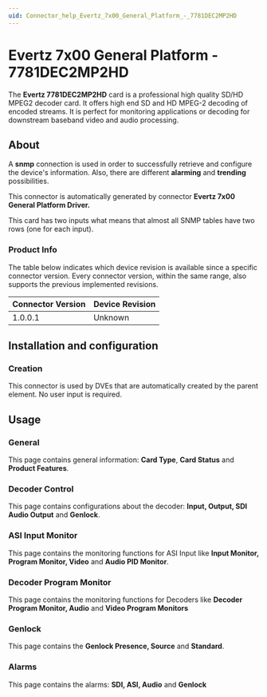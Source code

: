 ```yaml
---
uid: Connector_help_Evertz_7x00_General_Platform_-_7781DEC2MP2HD
---
```


# Evertz 7x00 General Platform - 7781DEC2MP2HD

The **Evertz 7781DEC2MP2HD** card is a professional high quality SD/HD MPEG2 decoder card. It offers high end SD and HD MPEG-2 decoding of encoded streams. It is perfect for monitoring applications or decoding for downstream baseband video and audio processing.

## About

A **snmp** connection is used in order to successfully retrieve and configure the device's information. Also, there are different **alarming** and **trending** possibilities.

This connector is automatically generated by connector **Evertz 7x00 General Platform Driver.**

This card has two inputs what means that almost all SNMP tables have two rows (one for each input).

### Product Info

The table below indicates which device revision is available since a specific connector version. Every connector version, within the same range, also supports the previous implemented revisions.

| **Connector Version** | **Device Revision** |
|--------------------|---------------------|
| 1.0.0.1            | Unknown             |

## Installation and configuration

### Creation

This connector is used by DVEs that are automatically created by the parent element. No user input is required.

## Usage

### General

This page contains general information: **Card Type**, **Card Status** and **Product Features**.

### Decoder Control

This page contains configurations about the decoder: **Input, Output, SDI Audio Output** and **Genlock**.

### ASI Input Monitor

This page contains the monitoring functions for ASI Input like **Input Monitor, Program Monitor, Video** and **Audio PID Monitor**.

### Decoder Program Monitor

This page contains the monitoring functions for Decoders like **Decoder Program Monitor, Audio** and **Video Program Monitors**

### Genlock

This page contains the **Genlock Presence, Source** and **Standard**.

### Alarms

This page contains the alarms: **SDI, ASI, Audio** and **Genlock**
